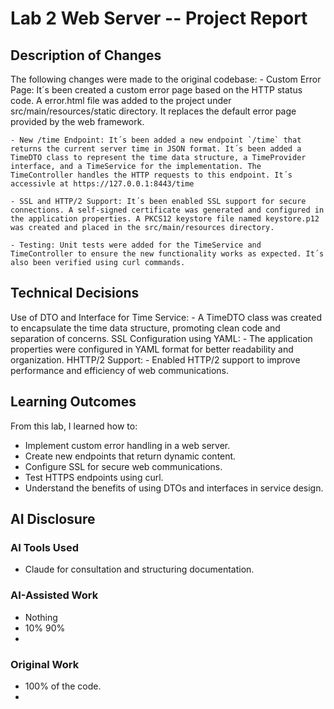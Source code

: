 # Lab 2 Web Server -- Project Report

## Description of Changes
The following changes were made to the original codebase:
    - Custom Error Page: It´s been created a custom error page based on the HTTP status code. A error.html file was added to the project under src/main/resources/static directory. It replaces the default error page provided by the web framework.

    - New /time Endpoint: It´s been added a new endpoint `/time` that returns the current server time in JSON format. It´s been added a TimeDTO class to represent the time data structure, a TimeProvider interface, and a TimeService for the implementation. The TimeController handles the HTTP requests to this endpoint. It´s accessivle at https://127.0.0.1:8443/time

    - SSL and HTTP/2 Support: It´s been enabled SSL support for secure connections. A self-signed certificate was generated and configured in the application properties. A PKCS12 keystore file named keystore.p12 was created and placed in the src/main/resources directory. 

    - Testing: Unit tests were added for the TimeService and TimeController to ensure the new functionality works as expected. It´s also been verified using curl commands.

## Technical Decisions
Use of DTO and Interface for Time Service:
    - A TimeDTO class was created to encapsulate the time data structure, promoting clean code and separation of concerns.
SSL Configuration using YAML:
    - The application properties were configured in YAML format for better readability and organization.
HHTTP/2 Support:
    - Enabled HTTP/2 support to improve performance and efficiency of web communications.


## Learning Outcomes
From this lab, I learned how to:
- Implement custom error handling in a web server.
- Create new endpoints that return dynamic content.
- Configure SSL for secure web communications.
- Test HTTPS endpoints using curl.
- Understand the benefits of using DTOs and interfaces in service design.


## AI Disclosure
### AI Tools Used
- Claude for consultation and structuring documentation.

### AI-Assisted Work
- Nothing
- 10% 90%
- 

### Original Work
- 100% of the code.
- 